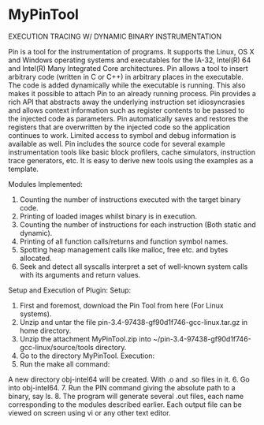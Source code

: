 # MyPinTool
EXECUTION TRACING W/ DYNAMIC BINARY INSTRUMENTATION

Pin is a tool for the instrumentation of programs. It supports the Linux, OS X and Windows operating systems and executables for the IA-32, Intel(R) 64 and Intel(R) Many Integrated Core architectures. Pin allows a tool to insert arbitrary code (written in C or C++) in arbitrary places in the executable. The code is added dynamically while the executable is running. This also makes it possible to attach Pin to an already running process.
Pin provides a rich API that abstracts away the underlying instruction set idiosyncrasies and allows context information such as register contents to be passed to the injected code as parameters. Pin automatically saves and restores the registers that are overwritten by the injected code so the application continues to work. Limited access to symbol and debug information is available as well.
Pin includes the source code for several example instrumentation tools like basic block profilers, cache simulators, instruction trace generators, etc. It is easy to derive new tools using the examples as a template. 

Modules Implemented:
1.	Counting the number of instructions executed with the target binary code.
2.	Printing of loaded images whilst binary is in execution.
3.	Counting the number of instructions for each instruction (Both static and dynamic).
4.	Printing of all function calls/returns and function symbol names.
5.	Spotting heap management calls like malloc, free etc. and bytes allocated.
6.	Seek and detect all syscalls interpret a set of well-known system calls with its arguments and return values.

Setup and Execution of Plugin:
Setup:
1.	First and foremost, download the Pin Tool from here (For Linux systems).
2.	Unzip and untar the file pin-3.4-97438-gf90d1f746-gcc-linux.tar.gz in home directory.
3.	Unzip the attachment MyPinTool.zip into ~/pin-3.4-97438-gf90d1f746-gcc-linux/source/tools directory.
4.	Go to the directory MyPinTool.
Execution:
5.	Run the make all command:
 
A new directory obj-intel64 will be created. With .o and .so files in it.
6.	Go into obj-intel64.
7.	Run the PIN command giving the absolute path to a binary, say ls.
8.	The program will generate several .out files, each name corresponding to the modules described earlier. Each output file can be viewed on screen using vi or any other text editor.
